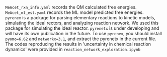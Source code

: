 `MeAcet_rxn_info.yaml` records the QM calculated free energies.  
`MeAcet_ml_est.yaml` records the ML model predicted free energies.  
`pyrenex` is a package for parsing elementary reactions to kinetic models, simulating the ideal rectors, and analyzing reaction network. We used this package for simulating the ideal reactor.
`pyrenetx` is under developing and will have its own publication in the future. To use `pyrenex`, you should install `pyomo=6.62` and `networkx=3.1`, and extract the pyrenetx in the current file.
The codes reproducing the results in 'uncertainty in chemical reaction dynamics' were provided in `reaction_network_exploration.ipynb`
